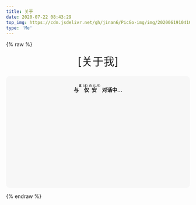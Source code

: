 ```yaml
---
title: 关于
date: 2020-07-22 08:43:29
top_img: https://cdn.jsdelivr.net/gh/jinan6/PicGo-img/img/20200619104100.jpg
type: 'Me'
---
```


<!-- https://www.bootcdn.cn/botui/ -->
<link href="https://cdn.bootcss.com/botui/0.3.9/botui-theme-default.css" rel="stylesheet">
<link href="https://cdn.bootcss.com/botui/0.3.9/botui.min.css" rel="stylesheet">

{% raw %}
<!-- 因为vue和botui更新导至bug,现将对话移至js下的botui中配置 -->

<div class="entry-content">
  <div class="moe-mashiro" style="text-align:center; font-size: 30px; margin-bottom: 20px;">[关于我]</div>
  <div id="hello-mashiro" class="popcontainer" style="min-height: 300px; padding: 2px 6px 4px; background-color: rgb(242, 242, 242, 0.5); border-radius: 10px;">
    <center>
    <p>
    </p>
    <h4>
    与&nbsp;<ruby>
    仅安&nbsp;<rp>
    （</rp>
    <rt>
    真（ま）白（しろ）</rt>
    <rp>
    ）</rp>
    </ruby>
    对话中...</h4>
    <p>
    </p>
    </center>
    <bot-ui></botui>
  </div>
</div>

<!--<script src="https://cungudafa.gitee.io/js/botui.js></script>-->

<script src="https://cdn.jsdelivr.net/gh/jinan6/CDN/js/botui.js"></script>
<script>
bot_ui_ini()
</script>



{% endraw %}